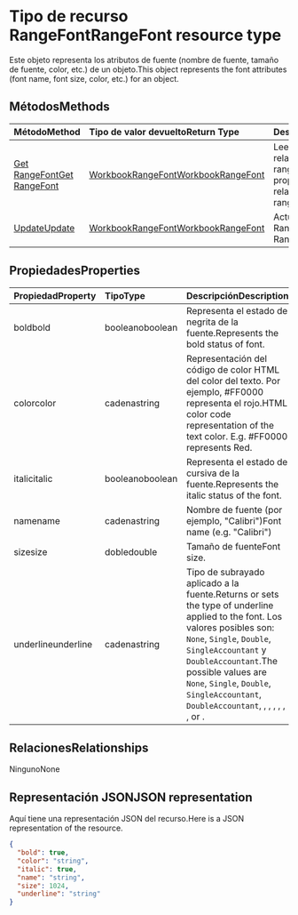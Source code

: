 # <a name="rangefont-resource-type"></a><span data-ttu-id="9d624-101">Tipo de recurso RangeFont</span><span class="sxs-lookup"><span data-stu-id="9d624-101">RangeFont resource type</span></span>

<span data-ttu-id="9d624-102">Este objeto representa los atributos de fuente (nombre de fuente, tamaño de fuente, color, etc.) de un objeto.</span><span class="sxs-lookup"><span data-stu-id="9d624-102">This object represents the font attributes (font name, font size, color, etc.) for an object.</span></span>


## <a name="methods"></a><span data-ttu-id="9d624-103">Métodos</span><span class="sxs-lookup"><span data-stu-id="9d624-103">Methods</span></span>

| <span data-ttu-id="9d624-104">Método</span><span class="sxs-lookup"><span data-stu-id="9d624-104">Method</span></span>           | <span data-ttu-id="9d624-105">Tipo de valor devuelto</span><span class="sxs-lookup"><span data-stu-id="9d624-105">Return Type</span></span>    |<span data-ttu-id="9d624-106">Descripción</span><span class="sxs-lookup"><span data-stu-id="9d624-106">Description</span></span>|
|:---------------|:--------|:----------|
|[<span data-ttu-id="9d624-107">Get RangeFont</span><span class="sxs-lookup"><span data-stu-id="9d624-107">Get RangeFont</span></span>](../api/rangefont_get.md) | [<span data-ttu-id="9d624-108">WorkbookRangeFont</span><span class="sxs-lookup"><span data-stu-id="9d624-108">WorkbookRangeFont</span></span>](rangefont.md) |<span data-ttu-id="9d624-109">Lee las propiedades y relaciones del objeto rangeFont.</span><span class="sxs-lookup"><span data-stu-id="9d624-109">Read properties and relationships of rangeFont object.</span></span>|
|[<span data-ttu-id="9d624-110">Update</span><span class="sxs-lookup"><span data-stu-id="9d624-110">Update</span></span>](../api/rangefont_update.md) | [<span data-ttu-id="9d624-111">WorkbookRangeFont</span><span class="sxs-lookup"><span data-stu-id="9d624-111">WorkbookRangeFont</span></span>](rangefont.md)   |<span data-ttu-id="9d624-112">Actualiza el objeto RangeFont.</span><span class="sxs-lookup"><span data-stu-id="9d624-112">Update RangeFont object.</span></span> |

## <a name="properties"></a><span data-ttu-id="9d624-113">Propiedades</span><span class="sxs-lookup"><span data-stu-id="9d624-113">Properties</span></span>
| <span data-ttu-id="9d624-114">Propiedad</span><span class="sxs-lookup"><span data-stu-id="9d624-114">Property</span></span>     | <span data-ttu-id="9d624-115">Tipo</span><span class="sxs-lookup"><span data-stu-id="9d624-115">Type</span></span>   |<span data-ttu-id="9d624-116">Descripción</span><span class="sxs-lookup"><span data-stu-id="9d624-116">Description</span></span>|
|:---------------|:--------|:----------|
|<span data-ttu-id="9d624-117">bold</span><span class="sxs-lookup"><span data-stu-id="9d624-117">bold</span></span>|<span data-ttu-id="9d624-118">booleano</span><span class="sxs-lookup"><span data-stu-id="9d624-118">boolean</span></span>|<span data-ttu-id="9d624-119">Representa el estado de negrita de la fuente.</span><span class="sxs-lookup"><span data-stu-id="9d624-119">Represents the bold status of font.</span></span>|
|<span data-ttu-id="9d624-120">color</span><span class="sxs-lookup"><span data-stu-id="9d624-120">color</span></span>|<span data-ttu-id="9d624-121">cadena</span><span class="sxs-lookup"><span data-stu-id="9d624-121">string</span></span>|<span data-ttu-id="9d624-p101">Representación del código de color HTML del color del texto. Por ejemplo, #FF0000 representa el rojo.</span><span class="sxs-lookup"><span data-stu-id="9d624-p101">HTML color code representation of the text color. E.g. #FF0000 represents Red.</span></span>|
|<span data-ttu-id="9d624-125">italic</span><span class="sxs-lookup"><span data-stu-id="9d624-125">italic</span></span>|<span data-ttu-id="9d624-126">booleano</span><span class="sxs-lookup"><span data-stu-id="9d624-126">boolean</span></span>|<span data-ttu-id="9d624-127">Representa el estado de cursiva de la fuente.</span><span class="sxs-lookup"><span data-stu-id="9d624-127">Represents the italic status of the font.</span></span>|
|<span data-ttu-id="9d624-128">name</span><span class="sxs-lookup"><span data-stu-id="9d624-128">name</span></span>|<span data-ttu-id="9d624-129">cadena</span><span class="sxs-lookup"><span data-stu-id="9d624-129">string</span></span>|<span data-ttu-id="9d624-130">Nombre de fuente (por ejemplo, "Calibri")</span><span class="sxs-lookup"><span data-stu-id="9d624-130">Font name (e.g. "Calibri")</span></span>|
|<span data-ttu-id="9d624-131">size</span><span class="sxs-lookup"><span data-stu-id="9d624-131">size</span></span>|<span data-ttu-id="9d624-132">doble</span><span class="sxs-lookup"><span data-stu-id="9d624-132">double</span></span>|<span data-ttu-id="9d624-133">Tamaño de fuente</span><span class="sxs-lookup"><span data-stu-id="9d624-133">Font size.</span></span>|
|<span data-ttu-id="9d624-134">underline</span><span class="sxs-lookup"><span data-stu-id="9d624-134">underline</span></span>|<span data-ttu-id="9d624-135">cadena</span><span class="sxs-lookup"><span data-stu-id="9d624-135">string</span></span>|<span data-ttu-id="9d624-136">Tipo de subrayado aplicado a la fuente.</span><span class="sxs-lookup"><span data-stu-id="9d624-136">Returns or sets the type of underline applied to the font.</span></span> <span data-ttu-id="9d624-137">Los valores posibles son: `None`, `Single`, `Double`, `SingleAccountant` y `DoubleAccountant`.</span><span class="sxs-lookup"><span data-stu-id="9d624-137">The possible values are `None`, `Single`, `Double`, `SingleAccountant`, `DoubleAccountant`, , , , , , , or .</span></span>|

## <a name="relationships"></a><span data-ttu-id="9d624-138">Relaciones</span><span class="sxs-lookup"><span data-stu-id="9d624-138">Relationships</span></span>
<span data-ttu-id="9d624-139">Ninguno</span><span class="sxs-lookup"><span data-stu-id="9d624-139">None</span></span>


## <a name="json-representation"></a><span data-ttu-id="9d624-140">Representación JSON</span><span class="sxs-lookup"><span data-stu-id="9d624-140">JSON representation</span></span>

<span data-ttu-id="9d624-141">Aquí tiene una representación JSON del recurso.</span><span class="sxs-lookup"><span data-stu-id="9d624-141">Here is a JSON representation of the resource.</span></span>

<!--{
  "blockType": "resource",
  "optionalProperties": [],
  "baseType": "microsoft.graph.entity",
  "@odata.type": "microsoft.graph.workbookRangeFont"
}-->

```json
{
  "bold": true,
  "color": "string",
  "italic": true,
  "name": "string",
  "size": 1024,
  "underline": "string"
}

```

<!-- uuid: 8fcb5dbc-d5aa-4681-8e31-b001d5168d79
2015-10-25 14:57:30 UTC -->
<!-- {
  "type": "#page.annotation",
  "description": "RangeFont resource",
  "keywords": "",
  "section": "documentation",
  "tocPath": ""
}-->